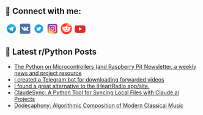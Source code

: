 ## 🔎 Connect with me:
[<img src="https://github.com/bullbesh/bullbesh/blob/main/images/Telegram.png" width="32" height="32" />](https://t.me/bullbesh)
[<img src="https://github.com/bullbesh/bullbesh/blob/main/images/VK.png" width="32" height="32" />](https://vk.com/bullbesh)
[<img src="https://github.com/bullbesh/bullbesh/blob/main/images/Twitter.png" width="32" height="32" />](https://twitter.com/bullbesh1)
[<img src="https://github.com/bullbesh/bullbesh/blob/main/images/Instagram.png" width="32" height="32" />](https://www.instagram.com/bullbesh)
[<img src="https://github.com/bullbesh/bullbesh/blob/main/images/Reddit.png" width="32" height="32" />](https://www.reddit.com/user/bullbesh)
[<img src="https://github.com/bullbesh/bullbesh/blob/main/images/YouTube.png" width="32" height="32" />](https://www.youtube.com/channel/UCtfjRs6uzgq5mfm8S06WTcg)

## 📕 Latest r/Python Posts
<!-- BLOG-POST-LIST:START -->
- [The Python on Microcontrollers &lpar;and Raspberry Pi&rpar; Newsletter, a weekly news and project resource](https://www.reddit.com/r/Python/comments/1e74rab/the_python_on_microcontrollers_and_raspberry_pi/)
- [I created a Telegram bot for downloading forwarded videos](https://www.reddit.com/r/Python/comments/1e73i3f/i_created_a_telegram_bot_for_downloading/)
- [I found a great alternative to the iHeartRadio app/site.](https://www.reddit.com/r/Python/comments/1e729xd/i_found_a_great_alternative_to_the_iheartradio/)
- [ClaudeSync: A Python Tool for Syncing Local Files with Claude.ai Projects](https://www.reddit.com/r/Python/comments/1e70fpk/claudesync_a_python_tool_for_syncing_local_files/)
- [Dodecaphony: Algorithmic Composition of Modern Classical Music](https://www.reddit.com/r/Python/comments/1e6zh24/dodecaphony_algorithmic_composition_of_modern/)
<!-- BLOG-POST-LIST:END -->
